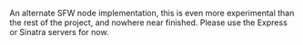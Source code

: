 An alternate SFW node implementation, this is even more experimental
than the rest of the project, and nowhere near finished.
Please use the Express or Sinatra servers for now.

